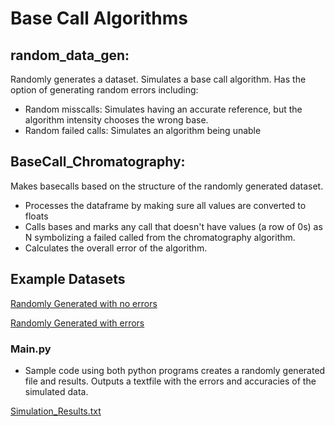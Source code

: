 # Base Call Algorithms

## random_data_gen: 
Randomly generates a dataset. Simulates a base call algorithm.
Has the option of generating random errors including:
- Random misscalls: Simulates having an accurate reference, but the algorithm intensity chooses the wrong base.
- Random failed calls: Simulates an algorithm being unable

##  BaseCall_Chromatography: 
Makes basecalls based on the structure of the randomly generated dataset.
- Processes the dataframe by making sure all values are converted to floats
- Calls bases and marks any call that doesn't have values (a row of 0s) as N symbolizing a failed called from the chromatography algorithm.
- Calculates the overall error of the algorithm. 

## Example Datasets
[Randomly Generated with no errors](Base_Calls/Example_Data/Random_Gen_1.csv)

[Randomly Generated with errors](Base_Calls/Example_Data/Random_Gen_2.csv)

### Main.py
- Sample code using both python programs creates a randomly generated file and results. Outputs a textfile with the errors and accuracies of the simulated data.

[Simulation_Results.txt](https://github.com/Anhardy1999/Base_Chromatography_Calls/files/7798248/Simulation_Results.txt)
